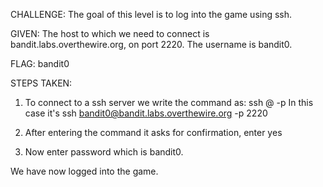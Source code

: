 CHALLENGE: The goal of this level is to log into the game using ssh.

GIVEN: The host to which we need to connect is bandit.labs.overthewire.org, on port 2220. The username is bandit0.

FLAG: bandit0

STEPS TAKEN: 
1. To connect to a ssh server we write the command as:
ssh <username>@<host> -p <portnumber>
In this case it's 
ssh bandit0@bandit.labs.overthewire.org -p 2220

2. After entering the command it asks for confirmation, enter yes

3. Now enter password which is bandit0.

We have now logged into the game.
